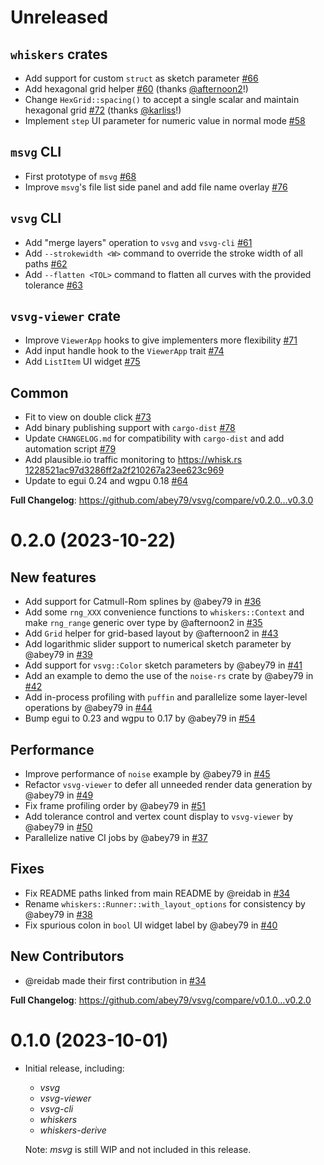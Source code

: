 # Unreleased

## `whiskers` crates

- Add support for custom `struct` as sketch parameter [#66](https://github.com/abey79/vsvg/pull/66)
- Add hexagonal grid helper [#60](https://github.com/abey79/vsvg/pull/60) (thanks [@afternoon2](https://github.com/afternoon2)!)
- Change `HexGrid::spacing()` to accept a single scalar and maintain hexagonal grid [#72](https://github.com/abey79/vsvg/pull/72) (thanks [@karliss](https://github.com/karliss)!)
- Implement `step` UI parameter for numeric value in normal mode [#58](https://github.com/abey79/vsvg/pull/58)

## `msvg` CLI

- First prototype of `msvg` [#68](https://github.com/abey79/vsvg/pull/68)
- Improve `msvg`'s file list side panel and add file name overlay [#76](https://github.com/abey79/vsvg/pull/76)

## `vsvg` CLI

- Add "merge layers" operation to `vsvg` and `vsvg-cli` [#61](https://github.com/abey79/vsvg/pull/61)
- Add `--strokewidth <W>` command to override the stroke width of all paths [#62](https://github.com/abey79/vsvg/pull/62)
- Add `--flatten <TOL>` command to flatten all curves with the provided tolerance [#63](https://github.com/abey79/vsvg/pull/63)

## `vsvg-viewer` crate

- Improve `ViewerApp` hooks to give implementers more flexibility [#71](https://github.com/abey79/vsvg/pull/71)
- Add input handle hook to the `ViewerApp` trait [#74](https://github.com/abey79/vsvg/pull/74)
- Add `ListItem` UI widget [#75](https://github.com/abey79/vsvg/pull/75)

## Common

- Fit to view on double click [#73](https://github.com/abey79/vsvg/pull/73)
- Add binary publishing support with `cargo-dist` [#78](https://github.com/abey79/vsvg/pull/78)
- Update `CHANGELOG.md` for compatibility with `cargo-dist` and add automation script [#79](https://github.com/abey79/vsvg/pull/79)
- Add plausible.io traffic monitoring to https://whisk.rs [1228521ac97d3286ff2a2f210267a23ee623c969](https://github.com/abey79/vsvg/commit/1228521ac97d3286ff2a2f210267a23ee623c969)
- Update to egui 0.24 and wgpu 0.18 [#64](https://github.com/abey79/vsvg/pull/64)

**Full Changelog**: https://github.com/abey79/vsvg/compare/v0.2.0...v0.3.0


# 0.2.0 (2023-10-22)

## New features

* Add support for Catmull-Rom splines by @abey79 in [#36](https://github.com/abey79/vsvg/pull/36)
* Add some `rng_XXX` convenience functions to `whiskers::Context` and make `rng_range` generic over type by @afternoon2 in [#35](https://github.com/abey79/vsvg/pull/35)
* Add `Grid` helper for grid-based layout by @afternoon2 in [#43](https://github.com/abey79/vsvg/pull/43)
* Add logarithmic slider support to numerical sketch parameter by @abey79 in [#39](https://github.com/abey79/vsvg/pull/39)
* Add support for `vsvg::Color` sketch parameters by @abey79 in [#41](https://github.com/abey79/vsvg/pull/41)
* Add an example to demo the use of the `noise-rs` crate by @abey79 in [#42](https://github.com/abey79/vsvg/pull/42)
* Add in-process profiling with `puffin` and parallelize some layer-level operations by @abey79 in [#44](https://github.com/abey79/vsvg/pull/44)
* Bump egui to 0.23 and wgpu to 0.17 by @abey79 in [#54](https://github.com/abey79/vsvg/pull/54)

## Performance

* Improve performance of `noise` example by @abey79 in [#45](https://github.com/abey79/vsvg/pull/45)
* Refactor `vsvg-viewer` to defer all unneeded render data generation by @abey79 in [#49](https://github.com/abey79/vsvg/pull/49)
* Fix frame profiling order by @abey79 in [#51](https://github.com/abey79/vsvg/pull/51)
* Add tolerance control and vertex count display to `vsvg-viewer` by @abey79 in [#50](https://github.com/abey79/vsvg/pull/50)
* Parallelize native CI jobs by @abey79 in [#37](https://github.com/abey79/vsvg/pull/37)

## Fixes

* Fix README paths linked from main README by @reidab in [#34](https://github.com/abey79/vsvg/pull/34)
* Rename `whiskers::Runner::with_layout_options` for consistency by @abey79 in [#38](https://github.com/abey79/vsvg/pull/38)
* Fix spurious colon in `bool` UI widget label by @abey79 in [#40](https://github.com/abey79/vsvg/pull/40)

## New Contributors

* @reidab made their first contribution in [#34](https://github.com/abey79/vsvg/pull/34)

**Full Changelog**: https://github.com/abey79/vsvg/compare/v0.1.0...v0.2.0


# 0.1.0 (2023-10-01)

* Initial release, including:
  * *vsvg*
  * *vsvg-viewer*
  * *vsvg-cli*
  * *whiskers*
  * *whiskers-derive*

  Note: *msvg* is still WIP and not included in this release.
